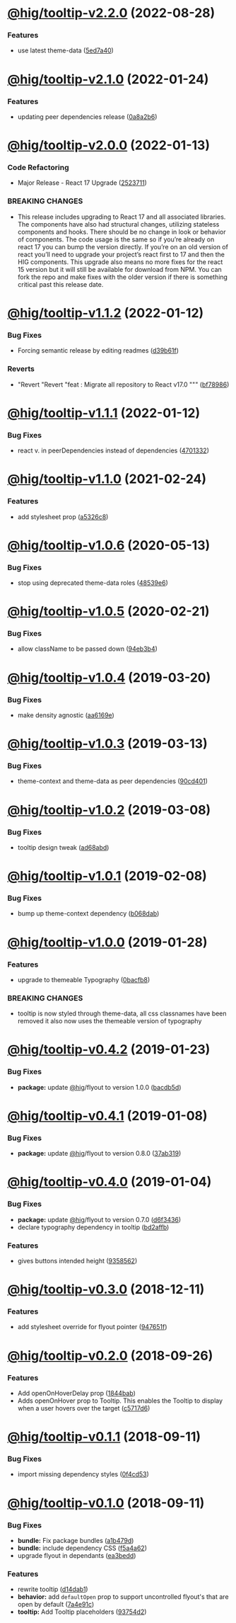 # [@hig/tooltip-v2.2.0](https://github.com/Autodesk/hig/compare/@hig/tooltip@2.1.0...@hig/tooltip@2.2.0) (2022-08-28)


### Features

* use latest theme-data ([5ed7a40](https://github.com/Autodesk/hig/commit/5ed7a40))

# [@hig/tooltip-v2.1.0](https://github.com/Autodesk/hig/compare/@hig/tooltip@2.0.0...@hig/tooltip@2.1.0) (2022-01-24)


### Features

* updating peer dependencies release ([0a8a2b6](https://github.com/Autodesk/hig/commit/0a8a2b6))

# [@hig/tooltip-v2.0.0](https://github.com/Autodesk/hig/compare/@hig/tooltip@1.1.2...@hig/tooltip@2.0.0) (2022-01-13)


### Code Refactoring

* Major Release - React 17 Upgrade ([2523711](https://github.com/Autodesk/hig/commit/2523711))


### BREAKING CHANGES

* This release includes upgrading to React 17 and all associated libraries. The components have also had structural changes, utilizing stateless components and hooks. There should be no change in look or behavior of components. The code usage is the same so if you’re already on react 17 you can bump the version directly. If you’re on an old version of react you’ll need to upgrade your project’s react first to 17 and then the HIG components. This upgrade also means no more fixes for the react 15 version but it will still be available for download from NPM. You can fork the repo and make fixes with the older version if there is something critical past this release date.

# [@hig/tooltip-v1.1.2](https://github.com/Autodesk/hig/compare/@hig/tooltip@1.1.1...@hig/tooltip@1.1.2) (2022-01-12)


### Bug Fixes

* Forcing semantic release by editing readmes ([d39b61f](https://github.com/Autodesk/hig/commit/d39b61f))


### Reverts

* "Revert "Revert "feat : Migrate all repository to React v17.0 """ ([bf78986](https://github.com/Autodesk/hig/commit/bf78986))

# [@hig/tooltip-v1.1.1](https://github.com/Autodesk/hig/compare/@hig/tooltip@1.1.0...@hig/tooltip@1.1.1) (2022-01-12)


### Bug Fixes

*  react v. in peerDependencies instead of dependencies ([4701332](https://github.com/Autodesk/hig/commit/4701332))

# [@hig/tooltip-v1.1.0](https://github.com/Autodesk/hig/compare/@hig/tooltip@1.0.6...@hig/tooltip@1.1.0) (2021-02-24)


### Features

* add stylesheet prop ([a5326c8](https://github.com/Autodesk/hig/commit/a5326c8))

# [@hig/tooltip-v1.0.6](https://github.com/Autodesk/hig/compare/@hig/tooltip@1.0.5...@hig/tooltip@1.0.6) (2020-05-13)


### Bug Fixes

* stop using deprecated theme-data roles ([48539e6](https://github.com/Autodesk/hig/commit/48539e6))

# [@hig/tooltip-v1.0.5](https://github.com/Autodesk/hig/compare/@hig/tooltip@1.0.4...@hig/tooltip@1.0.5) (2020-02-21)


### Bug Fixes

* allow className to be passed down ([94eb3b4](https://github.com/Autodesk/hig/commit/94eb3b4))

# [@hig/tooltip-v1.0.4](https://github.com/Autodesk/hig/compare/@hig/tooltip@1.0.3...@hig/tooltip@1.0.4) (2019-03-20)


### Bug Fixes

* make density agnostic ([aa6169e](https://github.com/Autodesk/hig/commit/aa6169e))

# [@hig/tooltip-v1.0.3](https://github.com/Autodesk/hig/compare/@hig/tooltip@1.0.2...@hig/tooltip@1.0.3) (2019-03-13)


### Bug Fixes

* theme-context and theme-data as peer dependencies ([90cd401](https://github.com/Autodesk/hig/commit/90cd401))

# [@hig/tooltip-v1.0.2](https://github.com/Autodesk/hig/compare/@hig/tooltip@1.0.1...@hig/tooltip@1.0.2) (2019-03-08)


### Bug Fixes

* tooltip design tweak ([ad68abd](https://github.com/Autodesk/hig/commit/ad68abd))

# [@hig/tooltip-v1.0.1](https://github.com/Autodesk/hig/compare/@hig/tooltip@1.0.0...@hig/tooltip@1.0.1) (2019-02-08)


### Bug Fixes

* bump up theme-context dependency ([b068dab](https://github.com/Autodesk/hig/commit/b068dab))

# [@hig/tooltip-v1.0.0](https://github.com/Autodesk/hig/compare/@hig/tooltip@0.4.2...@hig/tooltip@1.0.0) (2019-01-28)


### Features

* upgrade to themeable Typography ([0bacfb8](https://github.com/Autodesk/hig/commit/0bacfb8))


### BREAKING CHANGES

* tooltip is now styled through theme-data, all css classnames have been removed
it also now uses the themeable version of typography

# [@hig/tooltip-v0.4.2](https://github.com/Autodesk/hig/compare/@hig/tooltip@0.4.1...@hig/tooltip@0.4.2) (2019-01-23)


### Bug Fixes

* **package:** update [@hig](https://github.com/hig)/flyout to version 1.0.0 ([bacdb5d](https://github.com/Autodesk/hig/commit/bacdb5d))

# [@hig/tooltip-v0.4.1](https://github.com/Autodesk/hig/compare/@hig/tooltip@0.4.0...@hig/tooltip@0.4.1) (2019-01-08)


### Bug Fixes

* **package:** update [@hig](https://github.com/hig)/flyout to version 0.8.0 ([37ab319](https://github.com/Autodesk/hig/commit/37ab319))

# [@hig/tooltip-v0.4.0](https://github.com/Autodesk/hig/compare/@hig/tooltip@0.3.0...@hig/tooltip@0.4.0) (2019-01-04)


### Bug Fixes

* **package:** update [@hig](https://github.com/hig)/flyout to version 0.7.0 ([d6f3436](https://github.com/Autodesk/hig/commit/d6f3436))
* declare typography dependency in tooltip ([bd2affb](https://github.com/Autodesk/hig/commit/bd2affb))


### Features

* gives buttons intended height ([9358562](https://github.com/Autodesk/hig/commit/9358562))

# [@hig/tooltip-v0.3.0](https://github.com/Autodesk/hig/compare/@hig/tooltip@0.2.0...@hig/tooltip@0.3.0) (2018-12-11)


### Features

* add stylesheet override for flyout pointer ([947651f](https://github.com/Autodesk/hig/commit/947651f))

# [@hig/tooltip-v0.2.0](https://github.com/Autodesk/hig/compare/@hig/tooltip@0.1.1...@hig/tooltip@0.2.0) (2018-09-26)


### Features

* Add openOnHoverDelay prop ([1844bab](https://github.com/Autodesk/hig/commit/1844bab))
* Adds openOnHover prop to Tooltip. This enables the Tooltip to display when a user hovers over the target ([c5717d6](https://github.com/Autodesk/hig/commit/c5717d6))

# [@hig/tooltip-v0.1.1](https://github.com/Autodesk/hig/compare/@hig/tooltip@0.1.0...@hig/tooltip@0.1.1) (2018-09-11)


### Bug Fixes

* import missing dependency styles ([0f4cd53](https://github.com/Autodesk/hig/commit/0f4cd53))

# [@hig/tooltip-v0.1.0](https://github.com/Autodesk/hig/compare/@hig/tooltip@0.0.0...@hig/tooltip@0.1.0) (2018-09-11)


### Bug Fixes

* **bundle:** Fix package bundles ([a1b479d](https://github.com/Autodesk/hig/commit/a1b479d))
* **bundle:** include dependency CSS ([f5a4a62](https://github.com/Autodesk/hig/commit/f5a4a62))
* upgrade flyout in dependants ([ea3bedd](https://github.com/Autodesk/hig/commit/ea3bedd))


### Features

* rewrite tooltip ([d14dab1](https://github.com/Autodesk/hig/commit/d14dab1))
* **behavior:** add `defaultOpen` prop to support uncontrolled flyout's that are open by default ([7a4e91c](https://github.com/Autodesk/hig/commit/7a4e91c))
* **tooltip:** Add Tooltip placeholders ([93754d2](https://github.com/Autodesk/hig/commit/93754d2))

